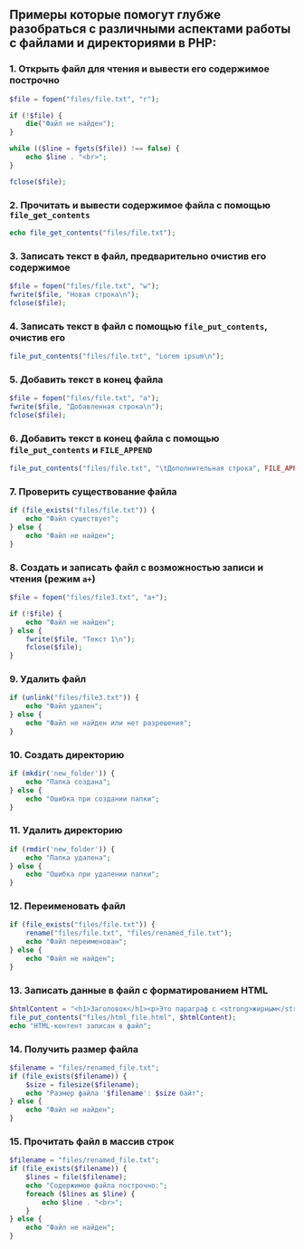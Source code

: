 ## Примеры которые помогут глубже разобраться с различными аспектами работы с файлами и директориями в PHP:

### 1. Открыть файл для чтения и вывести его содержимое построчно

```php
$file = fopen("files/file.txt", "r");

if (!$file) {
    die("Файл не найден");
}

while (($line = fgets($file)) !== false) {
    echo $line . "<br>";
}

fclose($file);
```

### 2. Прочитать и вывести содержимое файла с помощью `file_get_contents`

```php
echo file_get_contents("files/file.txt");
```

### 3. Записать текст в файл, предварительно очистив его содержимое

```php
$file = fopen("files/file.txt", "w");
fwrite($file, "Новая строка\n");
fclose($file);
```

### 4. Записать текст в файл с помощью `file_put_contents`, очистив его

```php
file_put_contents("files/file.txt", "Lorem ipsum\n");
```

### 5. Добавить текст в конец файла

```php
$file = fopen("files/file.txt", "a");
fwrite($file, "Добавленная строка\n");
fclose($file);
```

### 6. Добавить текст в конец файла с помощью `file_put_contents` и `FILE_APPEND`

```php
file_put_contents("files/file.txt", "\tДополнительная строка", FILE_APPEND);
```

### 7. Проверить существование файла

```php
if (file_exists("files/file.txt")) {
    echo "Файл существует";
} else {
    echo "Файл не найден";
}
```

### 8. Создать и записать файл с возможностью записи и чтения (режим `a+`)

```php
$file = fopen("files/file3.txt", "a+");

if (!$file) {
    echo "Файл не найден";
} else {
    fwrite($file, "Текст 1\n");
    fclose($file);
}
```

### 9. Удалить файл

```php
if (unlink("files/file3.txt")) {
    echo "Файл удален";
} else {
    echo "Файл не найден или нет разрешения";
}
```

### 10. Создать директорию

```php
if (mkdir('new_folder')) {
    echo "Папка создана";
} else {
    echo "Ошибка при создании папки";
}
```

### 11. Удалить директорию

```php
if (rmdir('new_folder')) {
    echo "Папка удалена";
} else {
    echo "Ошибка при удалении папки";
}
```

### 12. Переименовать файл

```php
if (file_exists("files/file.txt")) {
    rename("files/file.txt", "files/renamed_file.txt");
    echo "Файл переименован";
} else {
    echo "Файл не найден";
}
```

### 13. Записать данные в файл с форматированием HTML

```php
$htmlContent = "<h1>Заголовок</h1><p>Это параграф с <strong>жирным</strong> текстом.</p>";
file_put_contents("files/html_file.html", $htmlContent);
echo "HTML-контент записан в файл";
```

### 14. Получить размер файла

```php
$filename = "files/renamed_file.txt";
if (file_exists($filename)) {
    $size = filesize($filename);
    echo "Размер файла '$filename': $size байт";
} else {
    echo "Файл не найден";
}
```

### 15. Прочитать файл в массив строк

```php
$filename = "files/renamed_file.txt";
if (file_exists($filename)) {
    $lines = file($filename);
    echo "Содержимое файла построчно:";
    foreach ($lines as $line) {
        echo $line . "<br>";
    }
} else {
    echo "Файл не найден";
}
```
